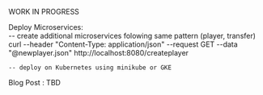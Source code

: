 WORK IN PROGRESS

Deploy Microservices:  
    -- create additional microservices folowing same pattern (player, transfer)
    curl --header "Content-Type: application/json" --request GET --data "@newplayer.json" http://localhost:8080/createplayer
      
    -- deploy on Kubernetes using minikube or GKE  

Blog Post : TBD 